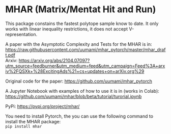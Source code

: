# MHAR (Matrix/Mentat Hit and Run)
This package constains the fastest polytope sample know to date.
It only works with linear inequality restrictions, it does not accept V-representation.  

A paper with the Asymptotic Complexity and Tests for the MHAR is in:
https://raw.githubusercontent.com/uumami/mhar_pytorch/master/mhar_draft.pdf  
Arxiv: https://arxiv.org/abs/2104.07097?utm_source=feedburner&utm_medium=feed&utm_campaign=Feed%3A+arxiv%2FQSXk+%28ExcitingAds%21+cs+updates+on+arXiv.org%29

Original code for the paper: https://github.com/uumami/mhar_pytorch

A Jupyter Notebook with examples of how to use it is in (works in Colab):  
https://github.com/uumami/mhar/blob/beta/tutorial/turorial.ipynb  

PyPi: 
https://pypi.org/project/mhar/

You need to install Pytorch, the you can use the following command to install the MHAR package:  
``` pip install mhar ```


